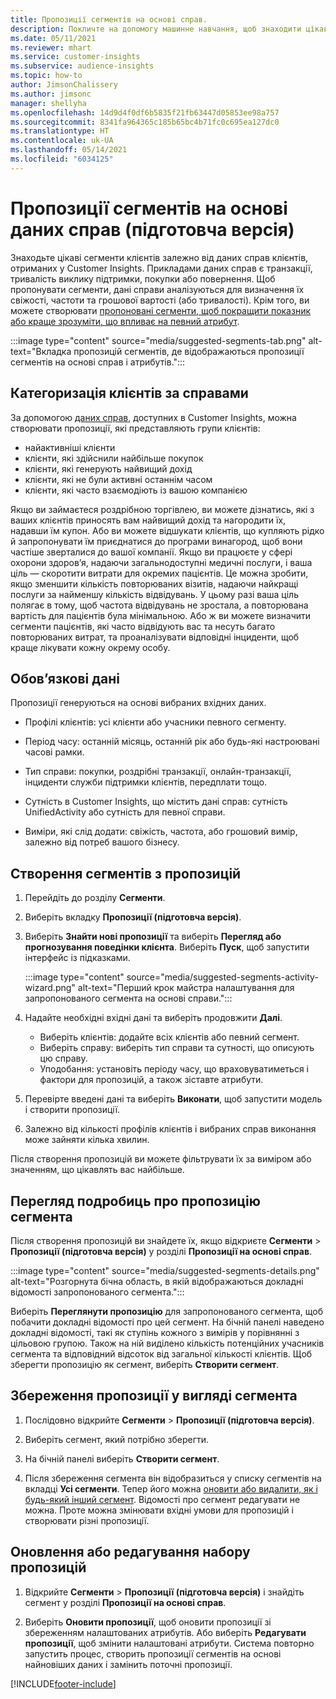 ```yaml
---
title: Пропозиції сегментів на основі справ.
description: Покличте на допомогу машинне навчання, щоб знаходити цікаві сегменти на основі справ клієнтів.
ms.date: 05/11/2021
ms.reviewer: mhart
ms.service: customer-insights
ms.subservice: audience-insights
ms.topic: how-to
author: JimsonChalissery
ms.author: jimsonc
manager: shellyha
ms.openlocfilehash: 14d9d4f0df6b5835f21fb63447d05853ee98a757
ms.sourcegitcommit: 8341fa964365c185b65bc4b71fc0c695ea127dc0
ms.translationtype: HT
ms.contentlocale: uk-UA
ms.lasthandoff: 05/14/2021
ms.locfileid: "6034125"
---
```

# <a name="suggested-segments-based-on-activity-data-preview"></a>Пропозиції сегментів на основі даних справ (підготовча версія)

Знаходьте цікаві сегменти клієнтів залежно від даних справ клієнтів, отриманих у Customer Insights. Прикладами даних справ є транзакції, тривалість виклику підтримки, покупки або повернення. Щоб пропонувати сегменти, дані справи аналізуються для визначення їх свіжості, частоти та грошової вартості (або тривалості). Крім того, ви можете створювати [пропоновані сегменти, щоб покращити показник або краще зрозуміти, що впливає на певний атрибут](suggested-segments.md).

:::image type="content" source="media/suggested-segments-tab.png" alt-text="Вкладка пропозицій сегментів, де відображаються пропозиції сегментів на основі справ і атрибутів.":::

## <a name="categorize-customers-by-activity"></a>Категоризація клієнтів за справами

За допомогою [даних справ](activities.md), доступних в Customer Insights, можна створювати пропозиції, які представляють групи клієнтів:

- найактивніші клієнти 
- клієнти, які здійснили найбільше покупок 
- клієнти, які генерують найвищий дохід 
- клієнти, які не були активні останнім часом 
- клієнти, які часто взаємодіють із вашою компанією  

Якщо ви займаєтеся роздрібною торгівлею, ви можете дізнатись, які з ваших клієнтів приносять вам найвищий дохід та нагородити їх, надавши їм купон. Або ви можете відшукати клієнтів, що купляють рідко й запропонувати їм приєднатися до програми винагород, щоб вони частіше зверталися до вашої компанії.
Якщо ви працюєте у сфері охорони здоров’я, надаючи загальнодоступні медичні послуги, і ваша ціль — скоротити витрати для окремих пацієнтів. Це можна зробити, якщо зменшити кількість повторюваних візитів, надаючи найкращі послуги за найменшу кількість відвідувань. У цьому разі ваша ціль полягає в тому, щоб частота відвідувань не зростала, а повторювана вартість для пацієнтів була мінімальною. Або ж ви можете визначити сегменти пацієнтів, які часто відвідують вас та несуть багато повторюваних витрат, та проаналізувати відповідні інциденти, щоб краще лікувати кожну окрему особу. 

## <a name="required-data"></a>Обов’язкові дані

Пропозиції генеруються на основі вибраних вхідних даних. 

- Профілі клієнтів: усі клієнти або учасники певного сегменту. 

- Період часу: останній місяць, останній рік або будь-які настроювані часові рамки.

- Тип справи: покупки, роздрібні транзакції, онлайн-транзакції, інциденти служби підтримки клієнтів, передплати тощо.  

- Сутність в Customer Insights, що містить дані справ: сутність UnifiedActivity або сутність для певної справи. 

- Виміри, які слід додати: свіжість, частота, або грошовий вимір, залежно від потреб вашого бізнесу.

## <a name="generate-suggested-segments"></a>Створення сегментів з пропозицій

1. Перейдіть до розділу **Сегменти**.

1. Виберіть вкладку **Пропозиції (підготовча версія)**.

1. Виберіть **Знайти нові пропозиції** та виберіть **Перегляд або прогнозування поведінки клієнта**. Виберіть **Пуск**, щоб запустити інтерфейс із підказками.

   :::image type="content" source="media/suggested-segments-activity-wizard.png" alt-text="Перший крок майстра налаштування для запропонованого сегмента на основі справи.":::

1. Надайте необхідні вхідні дані та виберіть продовжити **Далі**.

   - Виберіть клієнтів: додайте всіх клієнтів або певний сегмент.
   - Виберіть справу: виберіть тип справи та сутності, що описують цю справу.
   - Уподобання: установіть періоду часу, що враховуватиметься і фактори для пропозицій, а також зіставте атрибути.

1. Перевірте введені дані та виберіть **Виконати**, щоб запустити модель і створити пропозиції.

1. Залежно від кількості профілів клієнтів і вибраних справ виконання може зайняти кілька хвилин. 

Після створення пропозицій ви можете фільтрувати їх за виміром або значенням, що цікавлять вас найбільше. 

## <a name="view-details-of-a-suggested-segment"></a>Перегляд подробиць про пропозицію сегмента

Після створення пропозицій ви знайдете їх, якщо відкриєте **Сегменти** > **Пропозиції (підготовча версія)** у розділі **Пропозиції на основі справ**.

:::image type="content" source="media/suggested-segments-details.png" alt-text="Розгорнута бічна область, в якій відображаються докладні відомості запропонованого сегмента.":::

Виберіть **Переглянути пропозицію** для запропонованого сегмента, щоб побачити докладні відомості про цей сегмент. На бічній панелі наведено докладні відомості, такі як ступінь кожного з вимірів у порівнянні з цільовою групою. Також на ній виділено кількість потенційних учасників сегмента та відповідний відсоток від загальної кількості клієнтів. Щоб зберегти пропозицію як сегмент, виберіть **Створити сегмент**.    

## <a name="save-a-suggestion-as-a-segment"></a>Збереження пропозиції у вигляді сегмента

1. Послідовно відкрийте **Сегменти** > **Пропозиції (підготовча версія)**.

1. Виберіть сегмент, який потрібно зберегти. 

1. На бічній панелі виберіть **Створити сегмент**. 

1. Після збереження сегмента він відобразиться у списку сегментів на вкладці **Усі сегменти**. Тепер його можна [оновити або видалити, як і будь-який інший сегмент](segments.md). Відомості про сегмент редагувати не можна. Проте можна змінювати вхідні умови для пропозицій і створювати різні пропозиції.

## <a name="refresh-or-edit-a-set-of-suggestions"></a>Оновлення або редагування набору пропозицій

1. Відкрийте **Сегменти** > **Пропозиції (підготовча версія)** і знайдіть сегмент у розділі **Пропозиції на основі справ**.

1. Виберіть **Оновити пропозиції**, щоб оновити пропозиції зі збереженням налаштованих атрибутів. Або виберіть **Редагувати пропозиції**, щоб змінити налаштовані атрибути. Система повторно запустить процес, створить пропозиції сегментів на основі найновіших даних і замінить поточні пропозиції.

[!INCLUDE[footer-include](../includes/footer-banner.md)]

